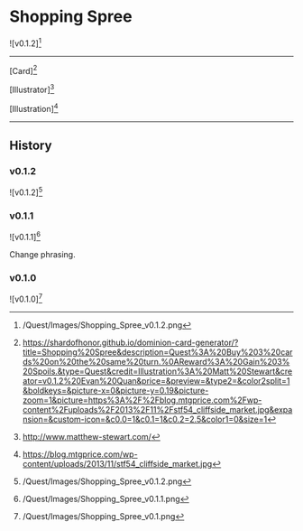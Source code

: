 # Shopping Spree

![v0.1.2][^v0.1.2]

---

[Card][^Card]

[Illustrator][^Illustrator]

[Illustration][^Illustration]

---

## History

### v0.1.2

![v0.1.2][^v0.1.2]

### v0.1.1

![v0.1.1][^v0.1.1]

Change phrasing.

### v0.1.0

![v0.1.0][^v0.1.0]

[^v0.1.0]: /Quest/Images/Shopping_Spree_v0.1.png
[^v0.1.1]: /Quest/Images/Shopping_Spree_v0.1.1.png
[^v0.1.2]: /Quest/Images/Shopping_Spree_v0.1.2.png
[^Card]: https://shardofhonor.github.io/dominion-card-generator/?title=Shopping%20Spree&description=Quest%3A%20Buy%203%20cards%20on%20the%20same%20turn.%0AReward%3A%20Gain%203%20Spoils.&type=Quest&credit=Illustration%3A%20Matt%20Stewart&creator=v0.1.2%20Evan%20Quan&price=&preview=&type2=&color2split=1&boldkeys=&picture-x=0&picture-y=0.19&picture-zoom=1&picture=https%3A%2F%2Fblog.mtgprice.com%2Fwp-content%2Fuploads%2F2013%2F11%2Fstf54_cliffside_market.jpg&expansion=&custom-icon=&c0.0=1&c0.1=1&c0.2=2.5&color1=0&size=1
[^Illustrator]: http://www.matthew-stewart.com/
[^Illustration]: https://blog.mtgprice.com/wp-content/uploads/2013/11/stf54_cliffside_market.jpg
